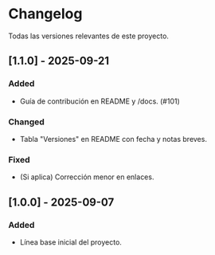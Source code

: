 # Changelog

Todas las versiones relevantes de este proyecto.

## [1.1.0] - 2025-09-21
### Added
- Guía de contribución en README y /docs. (#101)

### Changed
- Tabla "Versiones" en README con fecha y notas breves.

### Fixed
- (Si aplica) Corrección menor en enlaces.

## [1.0.0] - 2025-09-07
### Added
- Línea base inicial del proyecto.
